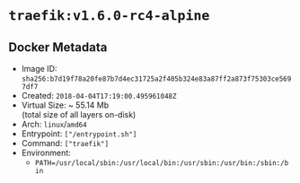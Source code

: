 # `traefik:v1.6.0-rc4-alpine`

## Docker Metadata

- Image ID: `sha256:b7d19f78a20fe87b7d4ec31725a2f405b324e83a87ff2a873f75303ce5697df7`
- Created: `2018-04-04T17:19:00.495961048Z`
- Virtual Size: ~ 55.14 Mb  
  (total size of all layers on-disk)
- Arch: `linux`/`amd64`
- Entrypoint: `["/entrypoint.sh"]`
- Command: `["traefik"]`
- Environment:
  - `PATH=/usr/local/sbin:/usr/local/bin:/usr/sbin:/usr/bin:/sbin:/bin`
